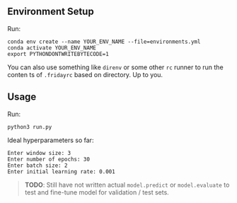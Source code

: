 ## Environment Setup

Run:
```shell
conda env create --name YOUR_ENV_NAME --file=environments.yml
conda activate YOUR_ENV_NAME
export PYTHONDONTWRITEBYTECODE=1
```

You can also use something like `direnv` or some other `rc` runner to run the conten ts of `.fridayrc` based on directory. Up to you.

## Usage

Run:
```shell
python3 run.py
```

Ideal hyperparameters so far:
```shell
Enter window size: 3
Enter number of epochs: 30
Enter batch size: 2
Enter initial learning rate: 0.001
```

> **TODO**: Still have not written actual `model.predict` or `model.evaluate` to test and fine-tune model for validation / test sets.